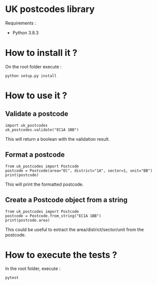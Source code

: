 # UK postcodes library

Requirements :

<ul>
    <li>Python 3.8.3</li>
</ul>

# How to install it ?

On the root folder execute :

    python setup.py install
    
# How to use it ?

## Validate a postcode

    import uk_postcodes
    uk_postcodes.validate("EC1A 1BB")

This will return a boolean with the validation result.

## Format a postcode

    from uk_postcodes import Postcode
    postcode = Postcode(area="EC", district="1A", sector=1, unit="BB")
    print(postcode)
    
 This will print the formatted postcode.
 
 ## Create a Postcode object from a string
 
    from uk_postcodes import Postcode
    postcode = Postcode.from_string("EC1A 1BB")
    print(postcode.area)
    
This could be useful to extract the area/district/sector/unit from the postcode.
    
    
# How to execute the tests ?

In the root folder, execute :

    pytest